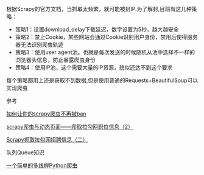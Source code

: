 根据Scrapy的官方文档，当抓取太频繁，就可能被封IP.为了解封,目前有这几种策略：

- 策略1：设置download_delay下载延迟，数字设置为5秒，越大越安全
- 策略2：禁止Cookie，某些网站会通过Cookie识别用户身份，禁用后使得服务器无法识别爬虫轨迹
- 策略3：使用user agent池。也就是每次发送的时候随机从池中选择不一样的浏览器头信息，防止暴露爬虫身份
- 策略4：使用IP池，这个需要大量的IP资源，貌似还达不到这个要求

每个策略都用上还是获取不到数据,但是使用普通的Requests+BeautifulSoup可以实现爬虫

参考

[如何让你的scrapy爬虫不再被ban](https://www.cnblogs.com/rwxwsblog/p/4575894.html)

[scrapy爬虫与动态页面——爬取拉勾网职位信息（2）](http://blog.csdn.net/hk2291976/article/details/51405052)

[Scrapy抓取拉勾网招聘信息（二）](http://www.jianshu.com/p/39b0a1b65f14)

队列Queue知识

[一个简单的多线程Python爬虫](http://www.cnblogs.com/mr-zys/p/5059451.html)

